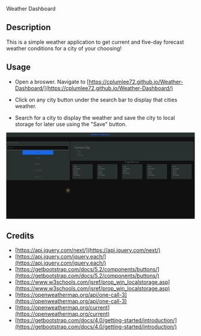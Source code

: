 Weather Dashboard 

## Description
This is a simple weather application to get current and five-day forecast weather conditions for a city of your choosing!  



## Usage 

- Open a broswer. Navigate to [https://cplumlee72.github.io/Weather-Dashboard/](https://cplumlee72.github.io/Weather-Dashboard/)

- Click on any city button under the search bar to display that cities weather.  

- Search for a city to display the weather and save the city to local storage for later use using the "Save" button. 




![image of website](./assets/images/demo.gif)

## Credits 

- [https://api.jquery.com/next/](https://api.jquery.com/next/)
- [https://api.jquery.com/jquery.each/](https://api.jquery.com/jquery.each/)
- [https://getbootstrap.com/docs/5.2/components/buttons/](https://getbootstrap.com/docs/5.2/components/buttons/)
- [https://www.w3schools.com/jsref/prop_win_localstorage.asp](https://www.w3schools.com/jsref/prop_win_localstorage.asp)
- [https://openweathermap.org/api/one-call-3](https://openweathermap.org/api/one-call-3)
- [https://openweathermap.org/current](https://openweathermap.org/current)
- [https://getbootstrap.com/docs/4.0/getting-started/introduction/](https://getbootstrap.com/docs/4.0/getting-started/introduction/)
